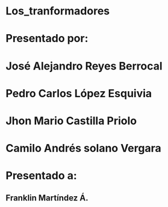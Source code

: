 # Los_tranformadores
# Presentado por: 
# José Alejandro Reyes Berrocal
# Pedro Carlos López Esquivia
# Jhon Mario Castilla Priolo
# Camilo Andrés solano Vergara 
# Presentado a: 
## Franklin Martíndez Á. 

